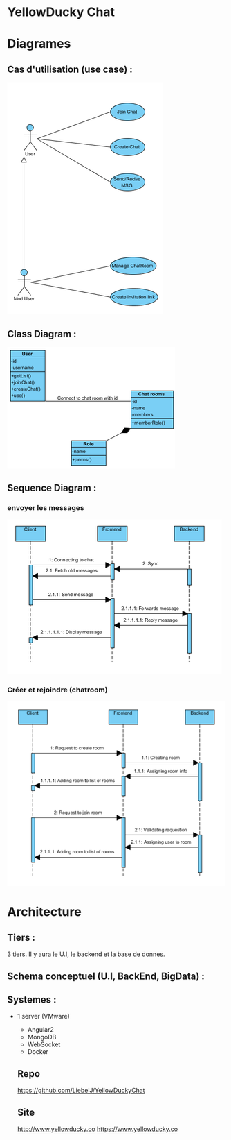 # YellowDucky Chat

# Diagrames 
## Cas d'utilisation (use case) :
![alt tag](UCD.png)

## Class Diagram :
![alt tag](CD.png) 

## Sequence Diagram :
### envoyer les messages 
![alt tag](SD.png) 

### Créer et rejoindre (chatroom) 
![alt tag](SD1.PNG) 

# Architecture
## Tiers : 
3 tiers. Il y aura le U.I, le backend et la base de donnes.

## Schema conceptuel (U.I, BackEnd, BigData) : 


## Systemes : 
* 1 server (VMware)
  * Angular2
  * MongoDB
  * WebSocket
  * Docker
  
  ## Repo
  https://github.com/LiebelJ/YellowDuckyChat
  
  ## Site
  http://www.yellowducky.co
  https://www.yellowducky.co
